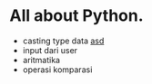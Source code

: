 # All about Python.
- casting type data [asd](asd)
- input dari user
- aritmatika
- operasi komparasi